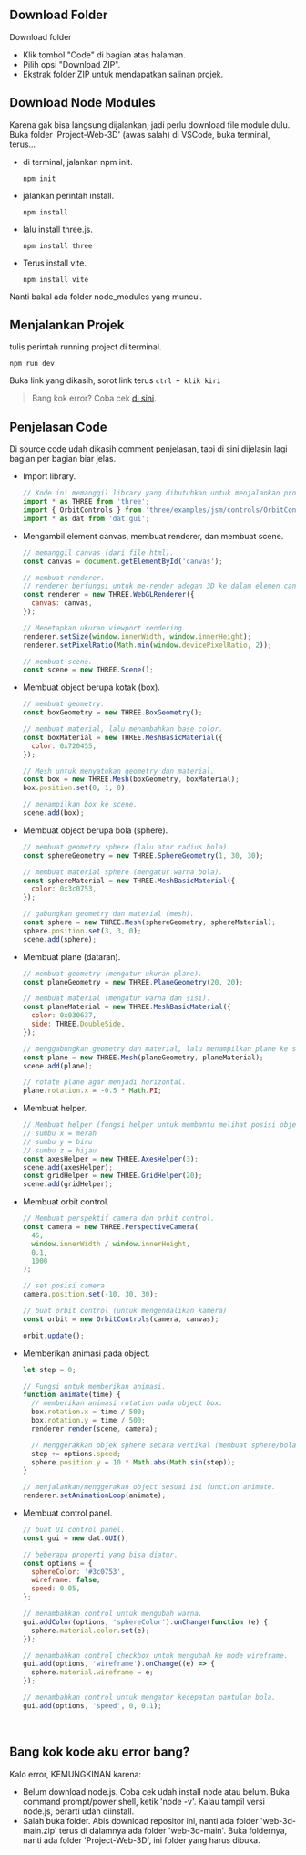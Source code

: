 ## Download Folder
Download folder
- Klik tombol "Code" di bagian atas halaman.
- Pilih opsi "Download ZIP".
- Ekstrak folder ZIP untuk mendapatkan salinan projek.

## Download Node Modules
Karena gak bisa langsung dijalankan, jadi perlu download file module dulu. Buka folder 'Project-Web-3D' (awas salah) di VSCode, buka terminal, terus...
- di terminal, jalankan npm init.
  ```Shell
  npm init

- jalankan perintah install.
  ```Shell
  npm install

- lalu install three.js.
  ```Shell
  npm install three

- Terus install vite.
  ```Shell
  npm install vite

Nanti bakal ada folder node_modules yang muncul.

## Menjalankan Projek
tulis perintah running project di terminal.
  ```Shell
  npm run dev
```
Buka link yang dikasih, sorot link terus `ctrl + klik kiri`

> Bang kok error? Coba cek [di sini](#bang-kok-kode-aku-error-bang).

## Penjelasan Code
Di source code udah dikasih comment penjelasan, tapi di sini dijelasin lagi bagian per bagian biar jelas.
- Import library.
  ```js
  // Kode ini memanggil library yang dibutuhkan untuk menjalankan projek.
  import * as THREE from 'three';
  import { OrbitControls } from 'three/examples/jsm/controls/OrbitControls';
  import * as dat from 'dat.gui';
  ```

- Mengambil element canvas, membuat renderer, dan membuat scene.
  ```js
  // memanggil canvas (dari file html).
  const canvas = document.getElementById('canvas');
  
  // membuat renderer.
  // renderer berfungsi untuk me-render adegan 3D ke dalam elemen canvas.
  const renderer = new THREE.WebGLRenderer({
    canvas: canvas,
  });

  // Menetapkan ukuran viewport rendering.
  renderer.setSize(window.innerWidth, window.innerHeight);
  renderer.setPixelRatio(Math.min(window.devicePixelRatio, 2));

  // membuat scene.
  const scene = new THREE.Scene();
  ```
- Membuat object berupa kotak (box).
  ```js
  // membuat geometry.
  const boxGeometry = new THREE.BoxGeometry();
  
  // membuat material, lalu menambahkan base color.
  const boxMaterial = new THREE.MeshBasicMaterial({
    color: 0x720455,
  });
  
  // Mesh untuk menyatukan geometry dan material.
  const box = new THREE.Mesh(boxGeometry, boxMaterial);
  box.position.set(0, 1, 0);

  // menampilkan box ke scene.
  scene.add(box);
  ```

- Membuat object berupa bola (sphere).
  ```js
  // membuat geometry sphere (lalu atur radius bola).
  const sphereGeometry = new THREE.SphereGeometry(1, 30, 30);
  
  // membuat material sphere (mengatur warna bola).
  const sphereMaterial = new THREE.MeshBasicMaterial({
    color: 0x3c0753,
  });
  
  // gabungkan geometry dan material (mesh).
  const sphere = new THREE.Mesh(sphereGeometry, sphereMaterial);
  sphere.position.set(3, 3, 0);
  scene.add(sphere);
  ```

- Membuat plane (dataran).
  ```js
  // membuat geometry (mengatur ukuran plane).
  const planeGeometry = new THREE.PlaneGeometry(20, 20);
  
  // membuat material (mengatur warna dan sisi).
  const planeMaterial = new THREE.MeshBasicMaterial({
    color: 0x030637,
    side: THREE.DoubleSide,
  });
  
  // menggabungkan geometry dan material, lalu menampilkan plane ke scene.
  const plane = new THREE.Mesh(planeGeometry, planeMaterial);
  scene.add(plane);
  
  // rotate plane agar menjadi horizontal.
  plane.rotation.x = -0.5 * Math.PI;
  ```

- Membuat helper.
  ```js
  // Membuat helper (fungsi helper untuk membantu melihat posisi object).
  // sumbu x = merah
  // sumbu y = biru
  // sumbu z = hijau
  const axesHelper = new THREE.AxesHelper(3);
  scene.add(axesHelper);
  const gridHelper = new THREE.GridHelper(20);
  scene.add(gridHelper);
  ```

- Membuat orbit control.
  ```js
  // Membuat perspektif camera dan orbit control.
  const camera = new THREE.PerspectiveCamera(
    45,
    window.innerWidth / window.innerHeight,
    0.1,
    1000
  );
  
  // set posisi camera
  camera.position.set(-10, 30, 30);
  
  // buat orbit control (untuk mengendalikan kamera)
  const orbit = new OrbitControls(camera, canvas);
  
  orbit.update();
  ```

- Memberikan animasi pada object.
  ```js
  let step = 0;
  
  // Fungsi untuk memberikan animasi.
  function animate(time) {
    // memberikan animasi rotation pada object box.
    box.rotation.x = time / 500;
    box.rotation.y = time / 500;
    renderer.render(scene, camera);
  
    // Menggerakkan objek sphere secara vertikal (membuat sphere/bola memantul) dan mengatur kecepatan pantulan.
    step += options.speed;
    sphere.position.y = 10 * Math.abs(Math.sin(step));
  }
  
  // menjalankan/menggerakan object sesuai isi function animate.
  renderer.setAnimationLoop(animate);
  ```

- Membuat control panel.
  ```js
  // buat UI control panel.
  const gui = new dat.GUI();
  
  // beberapa properti yang bisa diatur.
  const options = {
    sphereColor: '#3c0753',
    wireframe: false,
    speed: 0.05,
  };
  
  // menambahkan control untuk mengubah warna.
  gui.addColor(options, 'sphereColor').onChange(function (e) {
    sphere.material.color.set(e);
  });
  
  // menambahkan control checkbox untuk mengubah ke mode wireframe.
  gui.add(options, 'wireframe').onChange((e) => {
    sphere.material.wireframe = e;
  });
  
  // menambahkan control untuk mengatur kecepatan pantulan bola.
  gui.add(options, 'speed', 0, 0.1);
  ```
<br>

## Bang kok kode aku error bang?
Kalo error, KEMUNGKINAN karena:
- Belum download node.js. Coba cek udah install node atau belum. Buka command prompt/power shell, ketik 'node -v'. Kalau tampil versi node.js, berarti udah diinstall.
- Salah buka folder. Abis download repositor ini, nanti ada folder 'web-3d-main.zip' terus di dalamnya ada folder 'web-3d-main'. Buka foldernya, nanti ada folder 'Project-Web-3D', ini folder yang harus dibuka.

